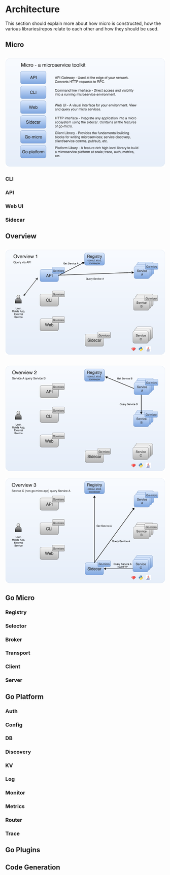 # Architecture

This section should explain more about how micro is constructed, how the various libraries/repos relate to each other 
and how they should be used.

## Micro

![Micro](micro.png)
-

### CLI

### API

### Web UI

### Sidecar

## Overview

![Overview1](overview1.png)
-

![Overview2](overview2.png)
-

![Overview3](overview3.png)

## Go Micro

### Registry

### Selector

### Broker

### Transport

### Client

### Server

## Go Platform

### Auth

### Config

### DB

### Discovery

### KV

### Log

### Monitor

### Metrics

### Router

### Trace

## Go Plugins

## Code Generation
